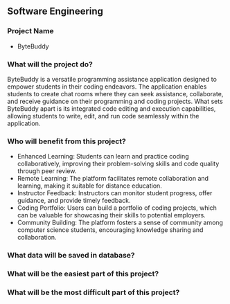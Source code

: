 ## Software Engineering

### Project Name

- ByteBuddy

### What will the project do?
ByteBuddy is a versatile programming assistance application designed to empower students in
their coding endeavors. The application enables students to create chat rooms where they can
seek assistance, collaborate, and receive guidance on their programming and coding projects.
What sets ByteBuddy apart is its integrated code editing and execution capabilities, allowing
students to write, edit, and run code seamlessly within the application.

### Who will benefit from this project?
- Enhanced Learning: Students can learn and practice coding collaboratively, improving their problem-solving skills and code quality through peer review. 
- Remote Learning: The platform facilitates remote collaboration and learning, making it suitable for distance education. 
- Instructor Feedback: Instructors can monitor student progress, offer guidance, and provide timely feedback. 
- Coding Portfolio: Users can build a portfolio of coding projects, which can be valuable for showcasing their skills to potential employers. 
- Community Building: The platform fosters a sense of community among computer science students, encouraging knowledge sharing and collaboration. 
### What data will be saved in database?
### What will be the easiest part of this project?
### What will be the most difficult part of this project?